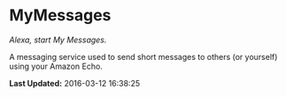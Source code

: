 # MyMessages
*Alexa, start My Messages.*

A messaging service used to send short messages to others (or yourself) using your Amazon Echo.

**Last Updated:** 2016-03-12 16:38:25
